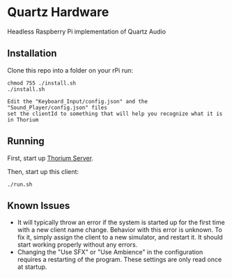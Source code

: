 # Quartz Hardware

Headless Raspberry Pi implementation of Quartz Audio

## Installation
Clone this repo into a folder on your rPi
run:
```
chmod 755 ./install.sh
./install.sh

Edit the "Keyboard_Input/config.json" and the "Sound_Player/config.json" files
set the clientId to something that will help you recognize what it is in Thorium
```

## Running

First, start up [Thorium Server](https://thoriumsim.com).

Then, start up this client:

```
./run.sh
```

## Known Issues
* It will typically throw an error if the system is started up for the first time with a
new client name change.  Behavior with this error is unknown.  To fix it, simply assign
the client to a new simulator, and restart it.  It should start working properly
without any errors.
* Changing the "Use SFX" or "Use Ambience" in the configuration requires a restarting of
the program.  These settings are only read once at startup.

